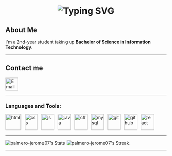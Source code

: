 <!-- Profile Header with Animated Typing -->
<h1 align="center">
  <img src="https://readme-typing-svg.herokuapp.com?font=Fira+Code&size=28&pause=1000&color=66ffcc&center=true&vCenter=true&width=600&lines=Hey%2C+I'm+Jerome!;Aspiring+Full+Stack+Developer;Always+learning" alt="Typing SVG" />
</h1>


##  About Me
I'm a 2nd-year student taking up **Bachelor of Science in Information Technology**.  

---

## Contact me
  <a href="mailto:jeromepalmero07@gmail.com">
     <img width="40" height="40" alt="Email" src="https://github.com/user-attachments/assets/6cca1d8c-ad03-40e9-af14-14e15e27b8ac" />  
  </a>
  
---

<h3 align="left">Languages and Tools:</h3>
<img width="49" height="50" alt="html" src="https://github.com/user-attachments/assets/e93bef62-d4a9-421c-b295-1b1505a3e248" /> &nbsp;
<img width="40" height="50" alt="css" src="https://github.com/user-attachments/assets/612e7902-978a-4a9c-b2b4-67b711383ac4" /> &nbsp;
<img width="40" height="50" alt="js" src="https://github.com/user-attachments/assets/8c0ac915-c694-4082-97b4-84425d93ebf0" /> &nbsp;
<img width="40" height="50" alt="java" src="https://github.com/user-attachments/assets/a020736e-4c5e-433c-a444-c92b5c5df179" /> &nbsp;
<img width="40" height="50" alt="c#" src="https://github.com/user-attachments/assets/3304e9c5-c4c6-43b5-8b35-bc07e6107ccb" /> &nbsp;
<img width="40" height="50" alt="mysql" src="https://github.com/user-attachments/assets/8d820ee5-4487-4e47-8bf3-4b8145b7dfa5" /> &nbsp;
<img width="40" height="50" alt="git" src="https://github.com/user-attachments/assets/c6561eba-b8fe-4277-a98b-fb8d8432b4e9" /> &nbsp;
<img width="40" height="50" alt="github" src="https://github.com/user-attachments/assets/4e2adaeb-8811-4d87-a373-594ca866ce6d" /> &nbsp;
<img width="40" height="50" alt="react" src="https://github.com/user-attachments/assets/547766f7-a672-412b-970b-d27d681d5288" /> &nbsp;


<!--
---
<p align="left"> <img src="https://komarev.com/ghpvc/?username=palmero-jerome07&label=Profile%20views&color=0e75b6&style=flat" alt="smoj" /> </p> -->

---

![palmero-jerome07's Stats](https://github-readme-stats.vercel.app/api?username=palmero-jerome07&theme=dark&show_icons=true&hide_border=false&count_private=true)
![palmero-jerome07's Streak](https://github-readme-streak-stats.herokuapp.com/?user=palmero-jerome07&theme=dark&hide_border=false)
 
---
